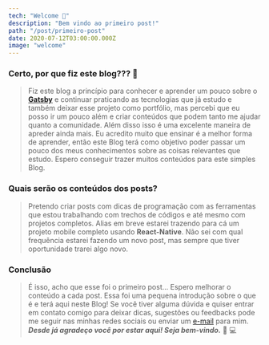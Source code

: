 ```yaml
---
tech: "Welcome 🧡"
description: "Bem vindo ao primeiro post!"
path: "/post/primeiro-post"
date: 2020-07-12T03:00:00.000Z
image: "welcome"
---
```


### Certo, por que fiz este blog??? 🤔

> Fiz este blog a princípio para conhecer e aprender um pouco sobre o [**Gatsby**](https://www.gatsbyjs.org/) e continuar praticando as tecnologias que já estudo e também deixar esse projeto como portfólio, mas percebi que eu posso ir um pouco além e criar conteúdos que podem tanto me ajudar quanto a comunidade. Além disso isso é uma excelente maneira de apreder ainda mais. Eu acredito muito que ensinar é a melhor forma de aprender, então este Blog terá como objetivo poder passar um pouco dos meus conhecimentos sobre as coisas relevantes que estudo. Espero conseguir trazer muitos conteúdos para este simples Blog.

### Quais serão os conteúdos dos posts?

> Pretendo criar posts com dicas de programação com as ferramentas que estou trabalhando com trechos de códigos e até mesmo com projetos completos. Alias em breve estarei trazendo para cá um projeto mobile completo usando **React-Native**. Não sei com qual frequência estarei fazendo um novo post, mas sempre que tiver oportunidade trarei algo novo.

### Conclusão

> É isso, acho que esse foi o primeiro post... Espero melhorar o conteúdo a cada post. Essa foi uma pequena introdução sobre o que é e terá aqui neste Blog! Se você tiver alguma dúvida e quiser entrar em contato comigo para deixar dicas, sugestões ou feedbacks pode me seguir nas minhas redes sociais ou enviar um [e-mail](mailto:crisman.bernardo25@hotmail.com) para mim. **_Desde já agradeço você por estar aqui! Seja bem-vindo._** 🧡 💻
